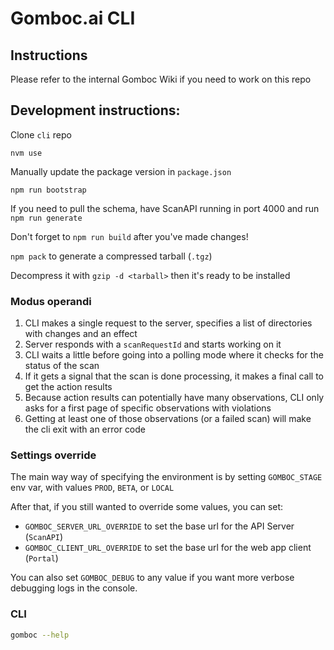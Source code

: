 # Gomboc.ai CLI


## Instructions

Please refer to the internal Gomboc Wiki if you need to work on this repo

## Development instructions:

Clone `cli` repo

`nvm use`

Manually update the package version in `package.json`

`npm run bootstrap`

If you need to pull the schema, have ScanAPI running in port 4000 and run `npm run generate`

Don't forget to `npm run build` after you've made changes!

`npm pack` to generate a compressed tarball (`.tgz`)

Decompress it with `gzip -d <tarball>` then it's ready to be installed

### Modus operandi

1. CLI makes a single request to the server, specifies a list of directories with changes and an effect
2. Server responds with a `scanRequestId` and starts working on it
3. CLI waits a little before going into a polling mode where it checks for the status of the scan
4. If it gets a signal that the scan is done processing, it makes a final call to get the action results
5. Because action results can potentially have many observations, CLI only asks for a first page of specific observations with violations
6. Getting at least one of those observations (or a failed scan) will make the cli exit with an error code

### Settings override

The main way way of specifying the environment is by setting `GOMBOC_STAGE` env var, with values `PROD`, `BETA`, or `LOCAL`

After that, if you still wanted to override some values, you can set:
- `GOMBOC_SERVER_URL_OVERRIDE` to set the base url for the API Server (`ScanAPI`)
- `GOMBOC_CLIENT_URL_OVERRIDE` to set the base url for the web app client (`Portal`)

You can also set `GOMBOC_DEBUG` to any value if you want more verbose debugging logs in the console.

### CLI

```bash
gomboc --help
```
